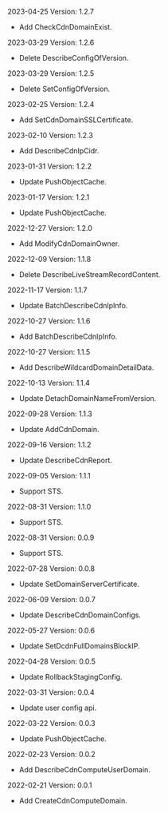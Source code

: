 2023-04-25 Version: 1.2.7
- Add CheckCdnDomainExist.

2023-03-29 Version: 1.2.6
- Delete DescribeConfigOfVersion.

2023-03-29 Version: 1.2.5
- Delete SetConfigOfVersion.

2023-02-25 Version: 1.2.4
- Add SetCdnDomainSSLCertificate.

2023-02-10 Version: 1.2.3
- Add DescribeCdnIpCidr.

2023-01-31 Version: 1.2.2
- Update PushObjectCache.

2023-01-17 Version: 1.2.1
- Update PushObjectCache.

2022-12-27 Version: 1.2.0
- Add ModifyCdnDomainOwner.

2022-12-09 Version: 1.1.8
- Delete DescribeLiveStreamRecordContent.

2022-11-17 Version: 1.1.7
- Update BatchDescribeCdnIpInfo.

2022-10-27 Version: 1.1.6
- Add BatchDescribeCdnIpInfo.

2022-10-27 Version: 1.1.5
- Add DescribeWildcardDomainDetailData.

2022-10-13 Version: 1.1.4
- Update DetachDomainNameFromVersion.

2022-09-28 Version: 1.1.3
- Update AddCdnDomain.

2022-09-16 Version: 1.1.2
- Update DescribeCdnReport.

2022-09-05 Version: 1.1.1
- Support STS.

2022-08-31 Version: 1.1.0
- Support STS.

2022-08-31 Version: 0.0.9
- Support STS.

2022-07-28 Version: 0.0.8
 - Update SetDomainServerCertificate.

2022-06-09 Version: 0.0.7
 - Update DescribeCdnDomainConfigs.

2022-05-27 Version: 0.0.6
 - Update SetDcdnFullDomainsBlockIP.

2022-04-28 Version: 0.0.5
- Update RollbackStagingConfig.

2022-03-31 Version: 0.0.4
- Update user config api.

2022-03-22 Version: 0.0.3
- Update PushObjectCache.

2022-02-23 Version: 0.0.2
- Add DescribeCdnComputeUserDomain.

2022-02-21 Version: 0.0.1
- Add CreateCdnComputeDomain.


